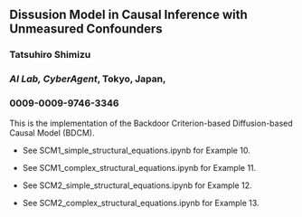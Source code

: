 ## Dissusion Model in Causal Inference with Unmeasured Confounders
### Tatsuhiro Shimizu
### *AI Lab, CyberAgent*, Tokyo, Japan, 
### 0009-0009-9746-3346

This is the implementation of the Backdoor Criterion-based Diffusion-based Causal Model (BDCM). 

- See SCM1_simple_structural_equations.ipynb for Example 10.

- See SCM1_complex_structural_equations.ipynb for Example 11.

- See SCM2_simple_structural_equations.ipynb for Example 12.

- See SCM2_complex_structural_equations.ipynb for Example 13.
